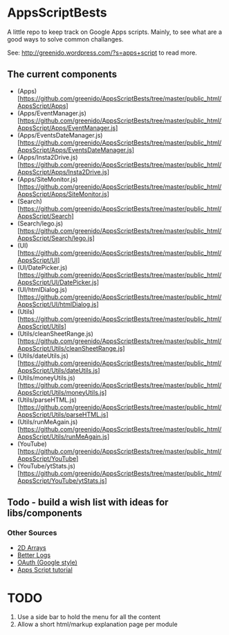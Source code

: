 AppsScriptBests
===============

A little repo to keep track on Google Apps scripts. Mainly, to see what are a good ways to solve common challanges.

See: http://greenido.wordpress.com/?s=apps+script to read more.

<h2>The current components</h2>

* (Apps)[https://github.com/greenido/AppsScriptBests/tree/master/public_html/AppsScript/Apps]
* (Apps/EventManager.js)[https://github.com/greenido/AppsScriptBests/tree/master/public_html/AppsScript/Apps/EventManager.js]
* (Apps/EventsDateManager.js)[https://github.com/greenido/AppsScriptBests/tree/master/public_html/AppsScript/Apps/EventsDateManager.js]
* (Apps/Insta2Drive.js)[https://github.com/greenido/AppsScriptBests/tree/master/public_html/AppsScript/Apps/Insta2Drive.js]
* (Apps/SiteMonitor.js)[https://github.com/greenido/AppsScriptBests/tree/master/public_html/AppsScript/Apps/SiteMonitor.js]
* (Search)[https://github.com/greenido/AppsScriptBests/tree/master/public_html/AppsScript/Search]
* (Search/lego.js)[https://github.com/greenido/AppsScriptBests/tree/master/public_html/AppsScript/Search/lego.js]
* (UI)[https://github.com/greenido/AppsScriptBests/tree/master/public_html/AppsScript/UI]
* (UI/DatePicker.js)[https://github.com/greenido/AppsScriptBests/tree/master/public_html/AppsScript/UI/DatePicker.js]
* (UI/htmlDialog.js)[https://github.com/greenido/AppsScriptBests/tree/master/public_html/AppsScript/UI/htmlDialog.js]
* (Utils)[https://github.com/greenido/AppsScriptBests/tree/master/public_html/AppsScript/Utils]
* (Utils/cleanSheetRange.js)[https://github.com/greenido/AppsScriptBests/tree/master/public_html/AppsScript/Utils/cleanSheetRange.js]
* (Utils/dateUtils.js)[https://github.com/greenido/AppsScriptBests/tree/master/public_html/AppsScript/Utils/dateUtils.js]
* (Utils/moneyUtils.js)[https://github.com/greenido/AppsScriptBests/tree/master/public_html/AppsScript/Utils/moneyUtils.js]
* (Utils/parseHTML.js)[https://github.com/greenido/AppsScriptBests/tree/master/public_html/AppsScript/Utils/parseHTML.js]
* (Utils/runMeAgain.js)[https://github.com/greenido/AppsScriptBests/tree/master/public_html/AppsScript/Utils/runMeAgain.js]
* (YouTube)[https://github.com/greenido/AppsScriptBests/tree/master/public_html/AppsScript/YouTube]
* (YouTube/ytStats.js)[https://github.com/greenido/AppsScriptBests/tree/master/public_html/AppsScript/YouTube/ytStats.js]


<h2>Todo - build a wish list with ideas for libs/components</h2>

<h3>Other Sources</h3>
<ul>
  <li><a href="https://sites.google.com/site/scriptsexamples/custom-methods/2d-arrays-library">2D Arrays</a></li>
  
  <li><a href="https://sites.google.com/site/scriptsexamples/custom-methods/betterlog">Better Logs</a></li>
  
  <li><a href="https://sites.google.com/site/scriptsexamples/custom-methods/google-oauth">OAuth (Google style)</a></li>
  <li>
    <a href="https://sites.google.com/site/appsscripttutorial/">Apps Script tutorial</a>
  </li>
</ul>

TODO
====
  1. Use a side bar to hold the menu for all the content
  2. Allow a short html/markup explanation page per module
